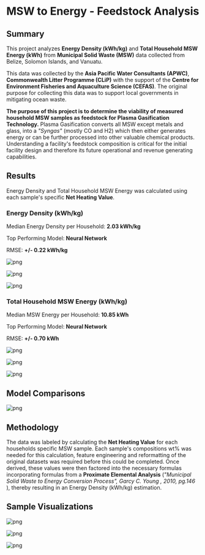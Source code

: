 # MSW to Energy - Feedstock Analysis

## Summary
 This project analyzes <b>Energy Density (kWh/kg)</b> and <b>Total Household MSW Energy (kWh)</b> from <b>Municipal
 Solid Waste (MSW)</b> data collected from Belize, Solomon Islands, and Vanuatu. 
 
 This data was collected by the <b>Asia Pacific Water Consultants (APWC)</b>, <b>Commonwealth Litter Programme (CLiP)</b>
 with the support of the <b> Centre for Environment Fisheries and Aquaculture Science (CEFAS)</b>. The original purpose for 
 collecting this data was to support local governments in mitigating ocean waste.  
 
 <b>The purpose of this project is to determine the viability of measured household MSW samples as feedstock for Plasma Gasification 
 Technology.</b> Plasma Gasification converts all MSW except metals and glass, into a <i>"Syngas"</i> (mostly CO and H2) which then 
 either generates energy or can be further processed into other valuable chemical products. Understanding a facility's 
 feedstock composition is critical for the initial facility design and therefore its future operational and revenue 
 generating capabilities.
 
 ## Results
 Energy Density and Total Household MSW Energy was calculated using each sample's specific <b>Net Heating Value</b>.
 
 ### Energy Density (kWh/kg)
 Median Energy Density per Household: <b>2.03 kWh/kg</b>
 
 Top Performing Model: <b>Neural Network</b>
 
 RMSE: <b>+/- 0.22 kWh/kg</b>
 
  ![png](Image_Files/Combined_Model_Energy_Density/output_104_0.png)
  
  ![png](Image_Files/Combined_Model_Energy_Density/output_104_1.png)
  
  ![png](Image_Files/Combined_Model_Energy_Density/output_104_2.png)

 ### Total Household MSW Energy (kWh/kg)
 Median MSW Energy per Household: <b>10.85 kWh</b>
 
 Top Performing Model: <b>Neural Network</b>
 
 RMSE: <b>+/- 0.70 kWh</b>
 
 ![png](Image_Files/Combined_Model_Total_Energy/output_105_0.png)
 
 ![png](Image_Files/Combined_Model_Total_Energy/output_105_1.png)
 
 ![png](Image_Files/Combined_Model_Total_Energy/output_105_2.png)
 
 ## Model Comparisons
 
 ![png](Image_Files/EDA_Visualizations/model_comps.PNG)
 
 ## Methodology
 The data was labeled by calculating the <b>Net Heating Value</b> for each households specific MSW sample.  Each sample's
 compositions wt% was needed for this calculation, feature engineering and reformatting of the original datasets was required before
 this could be completed.  Once derived, these values were then factored into the necessary formulas incorporating formulas
 from a <b>Proximate Elemental Analysis</b> (<i>"Municipal Solid Waste to Energy Conversion Process", Garcy C. Young ,
 2010, pg.146 </i>), thereby resulting in an Energy Density (kWh/kg) estimation.
 
 ## Sample Visualizations

 ![png](Image_Files/EDA_Visualizations/belize_folium_map.PNG)

 ![png](Image_Files/EDA_Visualizations/output_38_1.png)
 
 ![png](Image_Files/Combined_Model_Total_Energy/output_80_0.png)
